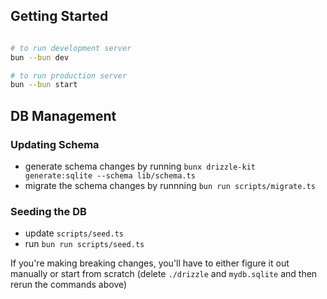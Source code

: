 ## Getting Started

```bash

# to run development server
bun --bun dev

# to run production server
bun --bun start
```

## DB Management

### Updating Schema

- generate schema changes by running `bunx drizzle-kit generate:sqlite --schema lib/schema.ts`
- migrate the schema changes by runnning `bun run scripts/migrate.ts`

### Seeding the DB

- update `scripts/seed.ts`
- run `bun run scripts/seed.ts`

If you're making breaking changes, you'll have to either figure it out manually or start from scratch (delete `./drizzle` and `mydb.sqlite` and then rerun the commands above)
